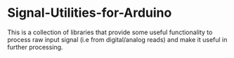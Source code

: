# Signal-Utilities-for-Arduino

This is a collection of libraries that provide some useful functionality to process raw input signal (i.e from digital/analog reads) and make it useful in further processing. 